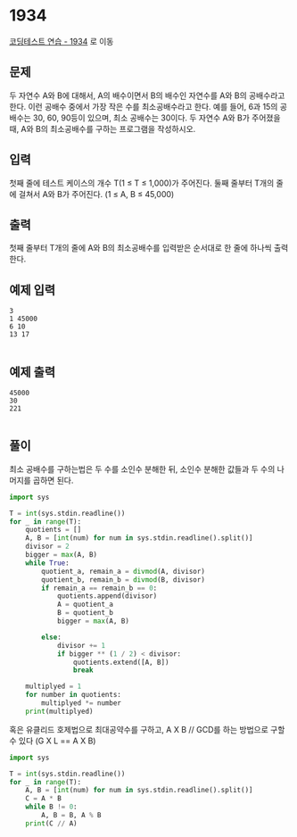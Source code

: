# 1934

[코딩테스트 연습 - 1934][1] 로 이동

## 문제

두 자연수 A와 B에 대해서, A의 배수이면서 B의 배수인 자연수를 A와 B의 공배수라고 한다. 이런 공배수 중에서 가장 작은 수를 최소공배수라고 한다. 예를 들어, 6과 15의 공배수는 30, 60, 90등이 있으며, 최소 공배수는 30이다.
두 자연수 A와 B가 주어졌을 때, A와 B의 최소공배수를 구하는 프로그램을 작성하시오.

## 입력

첫째 줄에 테스트 케이스의 개수 T(1 ≤ T ≤ 1,000)가 주어진다. 둘째 줄부터 T개의 줄에 걸쳐서 A와 B가 주어진다. (1 ≤ A, B ≤ 45,000)

## 출력

첫째 줄부터 T개의 줄에 A와 B의 최소공배수를 입력받은 순서대로 한 줄에 하나씩 출력한다.

## 예제 입력

```
3
1 45000
6 10
13 17


```

## 예제 출력

```
45000
30
221


```

## 풀이

최소 공배수를 구하는법은 두 수를 소인수 분해한 뒤, 소인수 분해한 값들과 두 수의 나머지를 곱하면 된다.

```python
import sys

T = int(sys.stdin.readline())
for _ in range(T):
    quotients = []
    A, B = [int(num) for num in sys.stdin.readline().split()]
    divisor = 2
    bigger = max(A, B)
    while True:
        quotient_a, remain_a = divmod(A, divisor)
        quotient_b, remain_b = divmod(B, divisor)
        if remain_a == remain_b == 0:
            quotients.append(divisor)
            A = quotient_a
            B = quotient_b
            bigger = max(A, B)

        else:
            divisor += 1
            if bigger ** (1 / 2) < divisor:
                quotients.extend([A, B])
                break

    multiplyed = 1
    for number in quotients:
        multiplyed *= number
    print(multiplyed)

```

혹은 유클리드 호제법으로 최대공약수를 구하고, A X B // GCD를 하는 방법으로 구할 수 있다 (G X L == A X B)

```python
import sys

T = int(sys.stdin.readline())
for _ in range(T):
    A, B = [int(num) for num in sys.stdin.readline().split()]
    C = A * B
    while B != 0:
        A, B = B, A % B
    print(C // A)

```

[1]: https://www.acmicpc.net/problem/1934
